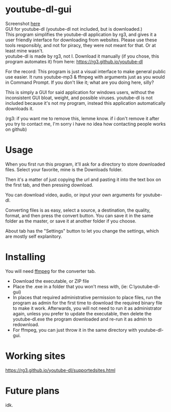# youtube-dl-gui
Screenshot [here](https://i.imgur.com/0Jiux1y.png)  
GUI for youtube-dl (youtube-dl not included, but is downloaded.)  
This program simplifies the youtube-dl application by rg3, and gives it a user friendly interface for downloading from websites. Please use these tools responsibly, and not for piracy, they were not meant for that. Or at least mine wasn't.  
youtube-dl is made by rg3, not I. Download it manually (if you chose, this program automates it) from here: https://rg3.github.io/youtube-dl

For the record: This program is just a visual interface to make general public use easier. It runs youtube-mp3 & ffmpeg with arguments just as you would in Command Prompt. If you don't like it; what are you doing here, silly?

This is simply a GUI for said application for windows users, without the inconsistent GUI bloat, weight, and possible viruses. youtube-dl is not included because it's not my program, instead this application automatically downloads it.

(rg3: if you want me to remove this, lemme know. if i don't remove it after you try to contact me, I'm sorry i have no idea how contacting people works on github)

# Usage

When you first run this program, it'll ask for a directory to store downloaded files. Select your favorite, mine is the Downloads folder.

Then it's a matter of just copying the url and pasting it into the text box on the first tab, and then pressing download.

You can download video, audio, or input your own arguments for youtube-dl.

Converting files is as easy, select a source, a destination, the quality, format, and then press the convert button. You can save it in the same folder as the master, or save it at another folder if you choose.

About tab has the "Settings" button to let you change the settings, which are mostly self explanitory.

# Installing
You will need [ffmpeg](https://ffmpeg.org/) for the converter tab.

- Download the executable, or ZIP file
- Place the .exe in a folder that you won't mess with, (ie: C:\youtube-dl-gui)
- In places that required administrative permission to place files, run the program as admin for the first time to download the required binary file to make it work. Afterwards, you will not need to run it as administrator again, unless you prefer to update the executable, then delete the youtube-dl.exe the program downloaded and re-run it as admin to redownload.
- For ffmpeg, you can just throw it in the same directory with youtube-dl-gui.

# Working sites

https://rg3.github.io/youtube-dl/supportedsites.html

# Future plans

idk.
